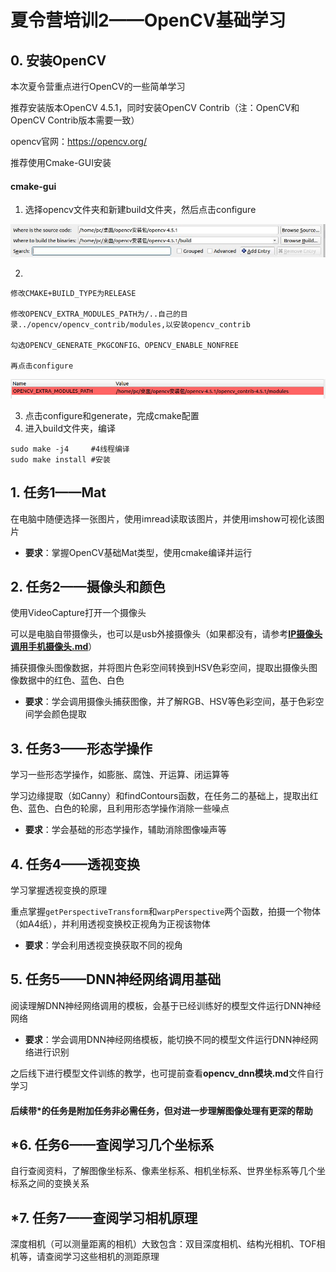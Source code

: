 #  夏令营培训2——OpenCV基础学习

##  0. 安装OpenCV

本次夏令营重点进行OpenCV的一些简单学习

推荐安装版本OpenCV 4.5.1，同时安装OpenCV Contrib（注：OpenCV和OpenCV Contrib版本需要一致）

opencv官网：https://opencv.org/



推荐使用Cmake-GUI安装

####   cmake-gui

1. 选择opencv文件夹和新建build文件夹，然后点击configure

![dnn安装图片1](./images/dnn安装图片1.jpg)

2. 

```
修改CMAKE+BUILD_TYPE为RELEASE

修改OPENCV_EXTRA_MODULES_PATH为/..自己的目录../opencv/opencv_contrib/modules,以安装opencv_contrib

勾选OPENCV_GENERATE_PKGCONFIG、OPENCV_ENABLE_NONFREE

再点击configure
```

![dnn安装图片1](./images/dnn安装图片2.jpg)

3. 点击configure和generate，完成cmake配置
4. 进入build文件夹，编译

```
sudo make -j4     #4线程编译
sudo make install #安装
```

##  1. 任务1——Mat

在电脑中随便选择一张图片，使用imread读取该图片，并使用imshow可视化该图片

* **要求**：掌握OpenCV基础Mat类型，使用cmake编译并运行

##  2. 任务2——摄像头和颜色

使用VideoCapture打开一个摄像头

可以是电脑自带摄像头，也可以是usb外接摄像头（如果都没有，请参考[**IP摄像头调用手机摄像头.md**](./IP摄像头调用手机摄像头.md)）

捕获摄像头图像数据，并将图片色彩空间转换到HSV色彩空间，提取出摄像头图像数据中的红色、蓝色、白色

* **要求**：学会调用摄像头捕获图像，并了解RGB、HSV等色彩空间，基于色彩空间学会颜色提取

##  3. 任务3——形态学操作

学习一些形态学操作，如膨胀、腐蚀、开运算、闭运算等

学习边缘提取（如Canny）和findContours函数，在任务二的基础上，提取出红色、蓝色、白色的轮廓，且利用形态学操作消除一些噪点

* **要求**：学会基础的形态学操作，辅助消除图像噪声等

##  4. 任务4——透视变换

学习掌握透视变换的原理

重点掌握`getPerspectiveTransform`和`warpPerspective`两个函数，拍摄一个物体（如A4纸），并利用透视变换校正视角为正视该物体

* **要求**：学会利用透视变换获取不同的视角

##  5. 任务5——DNN神经网络调用基础

阅读理解DNN神经网络调用的模板，会基于已经训练好的模型文件运行DNN神经网络

* **要求**：学会调用DNN神经网络模板，能切换不同的模型文件运行DNN神经网络进行识别

之后线下进行模型文件训练的教学，也可提前查看**opencv_dnn模块.md**文件自行学习



####  后续带*的任务是附加任务非必需任务，但对进一步理解图像处理有更深的帮助

##  *6. 任务6——查阅学习几个坐标系

自行查阅资料，了解图像坐标系、像素坐标系、相机坐标系、世界坐标系等几个坐标系之间的变换关系

##  *7. 任务7——查阅学习相机原理

深度相机（可以测量距离的相机）大致包含：双目深度相机、结构光相机、TOF相机等，请查阅学习这些相机的测距原理



